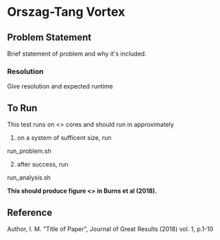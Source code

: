 # Orszag-Tang Vortex  #


## Problem Statement ##

Brief statement of problem and why it's included.

### Resolution ###

Give resolution and expected runtime

## To Run ##

This test runs on <<N>> cores and should run in approximately 

1. on a system of sufficent size, run 

run_problem.sh

2. after success, run 

run_analysis.sh

**This should produce figure <<X>> in Burns et al (2018).**

## Reference ##

Author, I. M. "Title of Paper", Journal of Great Results (2018) vol. 1, p.1-10


